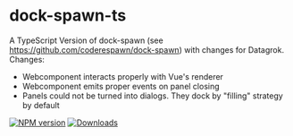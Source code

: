 # dock-spawn-ts

A TypeScript Version of dock-spawn (see https://github.com/coderespawn/dock-spawn) with changes for Datagrok.
Changes:

- Webcomponent interacts properly with Vue's renderer
- Webcomponent emits proper events on panel closing
- Panels could not be turned into dialogs. They dock by "filling" strategy by default

[![NPM version](http://img.shields.io/npm/v/dock-spawn-ts.svg)](https://www.npmjs.com/package/dock-spawn-ts)
[![Downloads](https://img.shields.io/npm/dm/dock-spawn-ts.svg)](https://www.npmjs.com/package/dock-spawn-ts)
